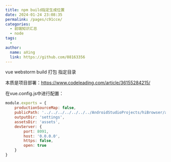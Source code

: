 ```yaml
---
title: npm build指定生成位置
date: 2024-01-24 23:08:35
permalink: /pages/c91cce/
categories:
  - 前端知识汇总
  - node
tags:
  - 
author: 
  name: aXing
  link: https://github.com/08163356
---
```





vue webstorm build 打包 指定目录

本质是项目部署：https://www.codeleading.com/article/36155284215/



在vue.config.js中进行配置：

```js
module.exports = {
    productionSourceMap: false,
    publicPath: '../../../../../../../AndroidStudioProjects/hiBrowser/app/src/main/assets/',
    outputDir: 'settings',
    assetsDir: 'assets',
    devServer: {
        port: 8091,
        host: '0.0.0.0',
        https: false,
        open: true
    }
}
```